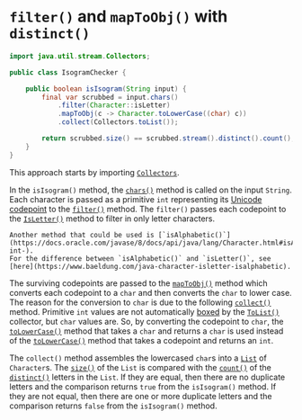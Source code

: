 # `filter()` and `mapToObj()` with `distinct()`


```java
import java.util.stream.Collectors;

public class IsogramChecker {

    public boolean isIsogram(String input) {
        final var scrubbed = input.chars()
            .filter(Character::isLetter)
            .mapToObj(c -> Character.toLowerCase((char) c))
            .collect(Collectors.toList());

        return scrubbed.size() == scrubbed.stream().distinct().count();
    }
}
```

This approach starts by importing [`Collectors`][collectors].

In the `isIsogram()` method, the [`chars()`][chars] method is called on the input `String`.
Each character is passed as a primitive `int` representing its [Unicode codepoint][char] to the [`filter()`][filter] method.
The `filter()` passes each codepoint to the [`IsLetter()`][isletter-codepoint] method to filter in only letter characters.

```exercism/note
Another method that could be used is [`isAlphabetic()`](https://docs.oracle.com/javase/8/docs/api/java/lang/Character.html#isAlphabetic-int-).
For the difference between `isAlphabetic()` and `isLetter()`, see [here](https://www.baeldung.com/java-character-isletter-isalphabetic).
```

The surviving codepoints are passed to the [`mapToObj()`][maptoobj] method which converts each codepoint to a `char` and then
converts the `char` to lower case.
The reason for the conversion to `char` is due to the following [`collect()`][collect] method.
Primitive `int` values are not automatically [boxed][boxed] by the [`ToList()`][tolist] collector, but `char` values are.
So, by converting the codepoint to `char`,  the [`toLowerCase()`][tolowercase-char] method that takes a `char`
and returns a `char` is used instead of the [`toLowerCase()`][tolowercase-codepoint] method that takes a codepoint
and returns an `int`.

The `collect()` method assembles the lowercased `char`s into a [`List`][list] of `Character`s.
The [`size()`][size] of the `List` is compared with the [`count()`][count] of the [`distinct()`][distinct] letters in the `List`.
If they are equal, then there are no duplicate letters and the comparison returns `true` from the `isIsogram()` method.
If they are not equal, then there are one or more duplicate letters and the comparison returns `false` from the `isIsogram()` method.

[collectors]: https://docs.oracle.com/javase/8/docs/api/java/util/stream/Collectors.html
[chars]: https://docs.oracle.com/en/java/javase/11/docs/api/java.base/java/lang/String.html#chars()
[filter]: https://docs.oracle.com/javase/8/docs/api/java/util/stream/IntStream.html#filter-java.util.function.IntPredicate-
[isletter-codepoint]: https://docs.oracle.com/javase/8/docs/api/java/lang/Character.html#isLetter-int-
[maptoobj]: https://docs.oracle.com/javase/8/docs/api/java/util/stream/IntStream.html#mapToObj-java.util.function.IntFunction-
[char]: https://docs.oracle.com/javase/8/docs/api/java/lang/Character.html
[boxed]: https://docs.oracle.com/javase/8/docs/api/java/util/stream/IntStream.html#boxed--
[collect]: https://docs.oracle.com/javase/8/docs/api/java/util/stream/IntStream.html#collect-java.util.function.Supplier-java.util.function.ObjIntConsumer-java.util.function.BiConsumer-
[tolist]: https://docs.oracle.com/javase/8/docs/api/java/util/stream/Collectors.html#toList--
[tolowercase-codepoint]: https://docs.oracle.com/javase/8/docs/api/java/lang/Character.html#toLowerCase-int-
[tolowercase-char]: https://docs.oracle.com/javase/8/docs/api/java/lang/Character.html#toLowerCase-char-
[list]: https://docs.oracle.com/javase/8/docs/api/java/util/List.html
[size]: https://docs.oracle.com/javase/8/docs/api/java/util/List.html#size--
[distinct]: https://docs.oracle.com/javase/8/docs/api/java/util/stream/IntStream.html#distinct--
[count]: https://docs.oracle.com/javase/8/docs/api/java/util/stream/IntStream.html#count--
